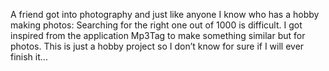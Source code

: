 A friend got into photography and just like anyone I know who has a hobby making photos: Searching for the right one out of 1000 is difficult. I got inspired from the application Mp3Tag to make something similar but for photos. This is just a hobby project so I don’t know for sure if I will ever finish it...
